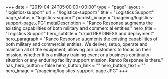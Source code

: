 +++
date = "2019-04-24T05:00:00+00:00"
type = "page"
layout = "logistics-support"
url = "/logistics-support/"
title = "Logistics Support"
page_status = "logistics-support"
publish_image = "/pageimg/logistics-support-page.JPG"
metaDescription = "Ranco Response augments the existing capabilities of both military and commercial entities."
hero_title = "Logistics Support"
hero_subtitle = "rapid READINESS and deployment"
hero_paragraph = "Ranco Response augments the existing capabilities of both military and commercial entities. We deliver, setup, operate and maintain all of the equipment, allowing our customers to focus on their mission, whether it is a military training event or a business continuity situation or any enduring facility support mission, Ranco Response is there."
has_hero_button = false
hero_button_link = ""
hero_button_text = ""
hero_image = "/pageimg/logistics-support-page.JPG"
+++
